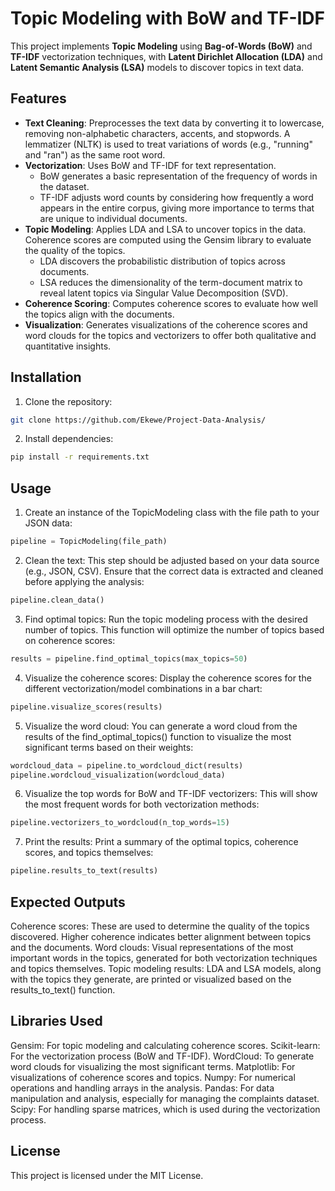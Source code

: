 # Topic Modeling with BoW and TF-IDF

This project implements **Topic Modeling** using **Bag-of-Words (BoW)** and **TF-IDF** vectorization techniques, with **Latent Dirichlet Allocation (LDA)** and **Latent Semantic Analysis (LSA)** models to discover topics in text data.

## Features

- **Text Cleaning**: Preprocesses the text data by converting it to lowercase, removing non-alphabetic characters, accents, and stopwords. A lemmatizer (NLTK) is used to treat variations of words (e.g., "running" and "ran") as the same root word.
- **Vectorization**: Uses BoW and TF-IDF for text representation.
    - BoW generates a basic representation of the frequency of words in the dataset.
    - TF-IDF adjusts word counts by considering how frequently a word appears in the entire corpus, giving more importance to terms that are unique to individual documents.
- **Topic Modeling**: Applies LDA and LSA to uncover topics in the data. Coherence scores are computed using the Gensim library to evaluate the quality of the topics.
    - LDA discovers the probabilistic distribution of topics across documents.
    - LSA reduces the dimensionality of the term-document matrix to reveal latent topics via Singular Value Decomposition (SVD).
- **Coherence Scoring**:  Computes coherence scores to evaluate how well the topics align with the documents.
- **Visualization**: Generates visualizations of the coherence scores and word clouds for the topics and vectorizers to offer both qualitative and quantitative insights.

## Installation

1. Clone the repository:
```bash
git clone https://github.com/Ekewe/Project-Data-Analysis/
```
2. Install dependencies:
```bash
pip install -r requirements.txt
```
## Usage
1. Create an instance of the TopicModeling class with the file path to your JSON data:
```python
pipeline = TopicModeling(file_path)
```
2. Clean the text: This step should be adjusted based on your data source (e.g., JSON, CSV). Ensure that the correct data is extracted and cleaned before applying the analysis:
```python
pipeline.clean_data()
```
3. Find optimal topics: Run the topic modeling process with the desired number of topics. This function will optimize the number of topics based on coherence scores:
```python
results = pipeline.find_optimal_topics(max_topics=50)
```
4. Visualize the coherence scores: Display the coherence scores for the different vectorization/model combinations in a bar chart:
```python
pipeline.visualize_scores(results)
```
5. Visualize the word cloud: You can generate a word cloud from the results of the find_optimal_topics() function to visualize the most significant terms based on their weights:
```python
wordcloud_data = pipeline.to_wordcloud_dict(results)
pipeline.wordcloud_visualization(wordcloud_data)
```
6. Visualize the top words for BoW and TF-IDF vectorizers: This will show the most frequent words for both vectorization methods:
```python
pipeline.vectorizers_to_wordcloud(n_top_words=15)
```
7. Print the results: Print a summary of the optimal topics, coherence scores, and topics themselves:
```python
pipeline.results_to_text(results)
```

## Expected Outputs
Coherence scores: These are used to determine the quality of the topics discovered. Higher coherence indicates better alignment between topics and the documents.
Word clouds: Visual representations of the most important words in the topics, generated for both vectorization techniques and topics themselves.
Topic modeling results: LDA and LSA models, along with the topics they generate, are printed or visualized based on the results_to_text() function.

## Libraries Used
Gensim: For topic modeling and calculating coherence scores.
Scikit-learn: For the vectorization process (BoW and TF-IDF).
WordCloud: To generate word clouds for visualizing the most significant terms.
Matplotlib: For visualizations of coherence scores and topics.
Numpy: For numerical operations and handling arrays in the analysis.
Pandas: For data manipulation and analysis, especially for managing the complaints dataset.
Scipy: For handling sparse matrices, which is used during the vectorization process.


## License
This project is licensed under the MIT License.
